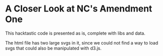 A Closer Look at NC's Amendment One
=======

This hacktastic code is presented as is, complete with libs and data. 

The html file has two large svgs in it, since we could not find a way to load svgs that could also be manipulated with d3.js.


